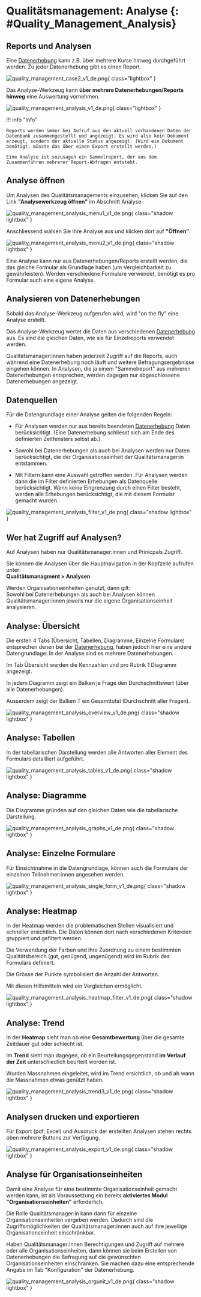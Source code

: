 # Qualitätsmanagement: Analyse {: #Quality_Management_Analysis}


## Reports und Analysen

Eine [Datenerhebung](Quality_Management_Data_Collections.de.md) kann z.B. über mehrere Kurse hinweg durchgeführt werden. 
Zu jeder Datenerhebung gibt es einen Report.  

![quality_management_case2_v1_de.png](assets/quality_management_case2_v1_de.png){ class="lightbox" }

Das Analyse-Werkzeug kann **über mehrere Datenerhebungen/Reports hinweg** eine Auswertung vornehmen.

![quality_management_analysis_v1_de.png](assets/quality_management_analysis_v2_de.png){ class="lightbox" }

!!! info "Info"

    Reports werden immer bei Aufruf aus den aktuell vorhandenen Daten der Datenbank zusammengestellt und angezeigt. Es wird also kein Dokument erzeugt, sondern der aktuelle Status angezeigt. (Wird ein Dokument benötigt, müsste das über einen Export erstellt werden.)

    Eine Analyse ist sozusagen ein Sammelreport, der aus dem Zusammenführen mehrerer Report-Abfragen entsteht.


## Analyse öffnen

Um Analysen des Qualitätsmanagements einzusehen, klicken Sie auf den Link **"Analysewerkzeug öffnen"** im Abschnitt Analyse.

![quality_management_analysis_menu1_v1_de.png](assets/quality_management_analysis_menu1_v1_de.png){ class="shadow lightbox" }

Anschliessend wählen Sie Ihre Analyse aus und klicken dort auf **"Öffnen"**.

![quality_management_analysis_menu2_v1_de.png](assets/quality_management_analysis_menu2_v1_de.png){ class="shadow lightbox" }


Eine Analyse kann nur aus Datenerhebungen/Reports erstellt werden, die das gleiche Formular als Grundlage haben (um Vergleichbarkeit zu gewährleisten). Werden verschiedene Formulare verwendet, benötigt es pro Formular auch eine eigene Analyse. 



## Analysieren von Datenerhebungen

Sobald das Analyse-Werkzeug aufgerufen wird, wird "on the fly" eine Analyse erstellt.

Das Analyse-Werkzeug wertet die Daten aus verschiedenen [Datenerhebung](Quality_Management_Data_Collections.de.md) aus. Es sind die gleichen Daten, wie sie für Einzelreports verwendet werden.

Qualitätsmanager:innen haben jederzeit Zugriff auf die Reports, auch während eine Datenerhebung noch läuft und weitere Befragungsergebnisse eingehen können.
In Analysen, die ja einem "Sammelreport" aus mehreren Datenerhebungen entsprechen, werden dagegen nur abgeschlossene Datenerhebungen angezeigt.


## Datenquellen

Für die Datengrundlage einer Analyse gelten die folgenden Regeln:

* Für Analysen werden nur aus bereits beendeten [Datenerhebung](Quality_Management_Data_Collections.de.md) Daten berücksichtigt. (Eine Datenerhebung schliesst sich am Ende des definierten Zeitfensters selbst ab.)

* Sowohl bei Datenerhebungen als auch bei Analysen werden nur Daten berücksichtigt, die der Organisationseinheit der Qualitätsmanager:in entstammen.

* Mit Filtern kann eine Auswahl getroffen werden. Für Analysen werden dann die im Filter definierten Erhebungen als Datenquelle berücksichtigt. Wenn keine Eingrenzung durch einen Filter besteht, werden alle Erhebungen berücksichtigt, die mit diesem Formular gemacht wurden.

![quality_management_analysis_filter_v1_de.png](assets/quality_management_analysis_filter_v1_de.png){ class="shadow lightbox" }


## Wer hat Zugriff auf Analysen?

Auf Analysen haben nur Qualitätsmanager:innen und Prinicpals Zugriff.

Sie können die Analysen über die Hauptnavigation in der Kopfzeile aufrufen unter:<br>
**Qualitätsmanagment > Analysen**

Werden Organisationseinheiten genutzt, dann gilt: <br>
Sowohl bei Datenerhebungen als auch bei Analysen können Qualitätsmanager:innen jeweils nur die eigene Organisationseinheit analysieren.


## Analyse: Übersicht

Die ersten 4 Tabs (Übersicht, Tabellen, Diagramme, Einzelne Formulare) entsprechen denen bei der [Datenerhebung](Quality_Management_Data_Collections.de.md), haben jedoch hier eine andere Datengrundlage: In der Analyse sind es mehrere Datenerhebungen.

Im Tab Übersicht werden die Kennzahlen und pro Rubrik 1 Diagramm angezeigt.

In jedem Diagramm zeigt ein Balken je Frage den Durchschnittswert (über alle Datenerhebungen).

Ausserdem zeigt der Balken T ein Gesamttotal (Durchschnitt aller Fragen).

![quality_management_analysis_overview_v1_de.png](assets/quality_management_analysis_overview_v1_de.png){ class="shadow lightbox" }


## Analyse: Tabellen

In der tabellarischen Darstellung werden alle Antworten aller Element des Formulars detailliert aufgeführt.

![quality_management_analysis_tables_v1_de.png](assets/quality_management_analysis_tables_v1_de.png){ class="shadow lightbox" }

## Analyse: Diagramme

Die Diagramme gründen auf den gleichen Daten wie die tabellarische Darstellung.

![quality_management_analysis_graphs_v1_de.png](assets/quality_management_analysis_graphs_v1_de.png){ class="shadow lightbox" }


## Analyse: Einzelne Formulare

Für Einsichtnahme in die Datengrundlage, können auch die Formulare der einzelnen Teilnehmer:innen angesehen werden.

![quality_management_analysis_single_form_v1_de.png](assets/quality_management_analysis_single_form_v1_de.png){ class="shadow lightbox" }


## Analyse: Heatmap

In der Heatmap werden die problematischen Stellen visualisiert und schneller ersichtlich.
Die Daten können dort nach verschiedenen Kritereien gruppiert und gefiltert werden. 

Die Verwendung der Farben und ihre Zuordnung zu einem bestimmten Qualitätsbereich (gut, genügend, ungenügend) wird im Rubrik des Formulars definiert.

Die Grösse der Punkte symbolisiert die Anzahl der Antworten.

Mit diesen Hilfsmitteln wird ein Vergleichen ermöglicht.

![quality_management_analysis_heatmap_filter_v1_de.png](assets/quality_management_analysis_heatmap_filter_v1_de.png){ class="shadow lightbox" }



## Analyse: Trend

In der **Heatmap** sieht man ob eine **Gesamtbewertung** über die gesamte Zeitdauer gut oder schlecht ist.

Im **Trend** sieht man dagegen, ob ein Beurteilungsgegenstand **im Verlauf der Zeit** unterschiedlich beurteilt worden ist.

Wurden Massnahmen eingeleitet, wird im Trend ersichtlich, ob und ab wann die Massnahmen etwas genützt haben.

![quality_management_analysis_trend3_v1_de.png](assets/quality_management_analysis_trend3_v1_de.png){ class="shadow lightbox" }


## Analysen drucken und exportieren

Für Export (pdf, Excel) und Ausdruck der erstellten Analysen stehen rechts oben mehrere Buttons zur Verfügung. 

![quality_management_analysis_export_v1_de.png](assets/quality_management_analysis_export_v1_de.png){ class="shadow lightbox" }



## Analyse für Organisationseinheiten

Damit eine Analyse für eine bestimmte Organisationseinheit gemacht werden kann, ist als Voraussetzung ein bereits **aktiviertes Modul "Organisationseinheiten"** erforderlich.

Die Rolle Qualitätsmanager:in kann dann für einzelne Organisationseinheiten vergeben werden. Dadurch sind die Zugriffsmöglichkeiten der Qualitätsmanager:innen auch auf ihre jeweilige Organisationseinheit einschränkbar.

Haben Qualitätsmanager:innen Berechtigungen und Zugriff auf mehrere oder alle Organisationseinheiten, dann können sie beim Erstellen von Datenerhebungen die Befragung auf die gewünschten Organisationseinheiten einschränken. Sie machen dazu eine entsprechende Angabe im Tab "Konfiguration" der Datenerhebung. 

![quality_management_analysis_orgunit_v1_de.png](assets/quality_management_analysis_orgunit_v1_de.png){ class="shadow lightbox" }